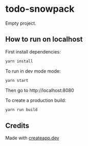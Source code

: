 # todo-snowpack

Empty project.

## How to run on localhost

First install dependencies:

```sh
yarn install
```

To run in dev mode mode:

```sh
yarn start
```

Then go to http://localhost:8080

To create a production build:

```sh
yarn run build
```

## Credits

Made with [createapp.dev](https://createapp.dev/)

